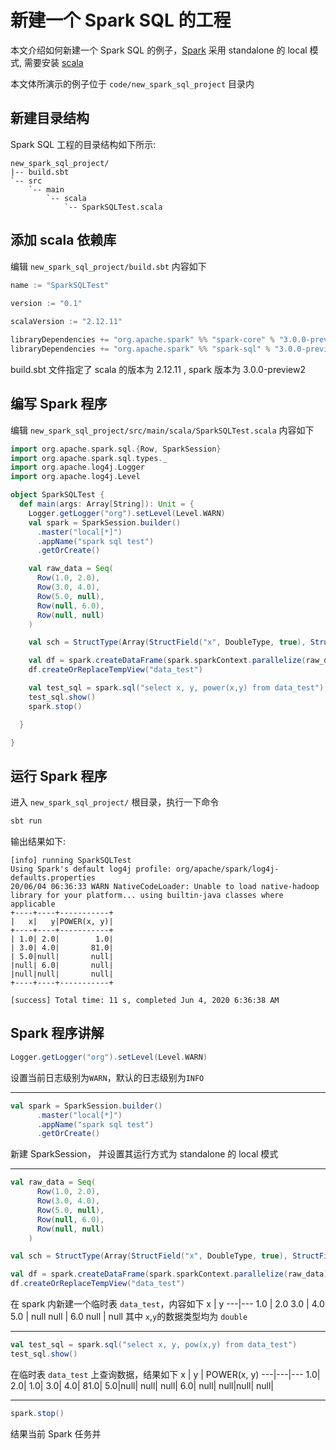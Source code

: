 # 新建一个 Spark SQL 的工程

本文介绍如何新建一个 Spark SQL 的例子，[Spark](https://spark.apache.org/) 采用 standalone 的 local 模式, 需要安装 [scala](https://www.scala-lang.org/download/)

本文体所演示的例子位于 `code/new_spark_sql_project` 目录内

## 新建目录结构
Spark SQL 工程的目录结构如下所示:
```
new_spark_sql_project/
|-- build.sbt
`-- src
    `-- main
        `-- scala
            `-- SparkSQLTest.scala
```

## 添加 scala 依赖库
编辑 `new_spark_sql_project/build.sbt` 内容如下
```scala
name := "SparkSQLTest"
  
version := "0.1"

scalaVersion := "2.12.11"

libraryDependencies += "org.apache.spark" %% "spark-core" % "3.0.0-preview2"
libraryDependencies += "org.apache.spark" %% "spark-sql" % "3.0.0-preview2"
```

build.sbt 文件指定了 scala 的版本为 2.12.11 , spark 版本为 3.0.0-preview2

## 编写 Spark 程序
编辑 `new_spark_sql_project/src/main/scala/SparkSQLTest.scala` 内容如下
```scala
import org.apache.spark.sql.{Row, SparkSession}
import org.apache.spark.sql.types._
import org.apache.log4j.Logger
import org.apache.log4j.Level

object SparkSQLTest {
  def main(args: Array[String]): Unit = {
    Logger.getLogger("org").setLevel(Level.WARN)
    val spark = SparkSession.builder()
      .master("local[*]")
      .appName("spark sql test")
      .getOrCreate()

    val raw_data = Seq(
      Row(1.0, 2.0),
      Row(3.0, 4.0),
      Row(5.0, null),
      Row(null, 6.0),
      Row(null, null)
    )

    val sch = StructType(Array(StructField("x", DoubleType, true), StructField("y", DoubleType, true)))

    val df = spark.createDataFrame(spark.sparkContext.parallelize(raw_data), sch)
    df.createOrReplaceTempView("data_test")

    val test_sql = spark.sql("select x, y, power(x,y) from data_test")
    test_sql.show()
    spark.stop()

  }

}
```

## 运行 Spark 程序

进入 `new_spark_sql_project/` 根目录，执行一下命令
```bash
sbt run
```
输出结果如下:
```text
[info] running SparkSQLTest 
Using Spark's default log4j profile: org/apache/spark/log4j-defaults.properties
20/06/04 06:36:33 WARN NativeCodeLoader: Unable to load native-hadoop library for your platform... using builtin-java classes where applicable
+----+----+-----------+
|   x|   y|POWER(x, y)|
+----+----+-----------+
| 1.0| 2.0|        1.0|
| 3.0| 4.0|       81.0|
| 5.0|null|       null|
|null| 6.0|       null|
|null|null|       null|
+----+----+-----------+

[success] Total time: 11 s, completed Jun 4, 2020 6:36:38 AM
```

## Spark 程序讲解

```scala
Logger.getLogger("org").setLevel(Level.WARN)
```
设置当前日志级别为`WARN`，默认的日志级别为`INFO`

---

```scala
val spark = SparkSession.builder()
      .master("local[*]")
      .appName("spark sql test")
      .getOrCreate()
```
新建 SparkSession， 并设置其运行方式为 standalone 的 local 模式

---

```scala
val raw_data = Seq(
      Row(1.0, 2.0),
      Row(3.0, 4.0),
      Row(5.0, null),
      Row(null, 6.0),
      Row(null, null)
    )

val sch = StructType(Array(StructField("x", DoubleType, true), StructField("y", DoubleType, true)))

val df = spark.createDataFrame(spark.sparkContext.parallelize(raw_data), sch)
df.createOrReplaceTempView("data_test")
```
在 spark 内新建一个临时表 `data_test`，内容如下
x | y
---|---
1.0 | 2.0
3.0 | 4.0
5.0 | null
null | 6.0
null | null
其中 `x`,`y`的数据类型均为 `double`

---

```scala
val test_sql = spark.sql("select x, y, pow(x,y) from data_test")
test_sql.show()
```
在临时表 `data_test` 上查询数据，结果如下
x | y | POWER(x, y)
---|---|---
1.0| 2.0| 1.0|
3.0| 4.0| 81.0|
5.0|null| null|
null| 6.0| null|
null|null| null|

---

```scala
spark.stop()
```
结果当前 Spark 任务并
